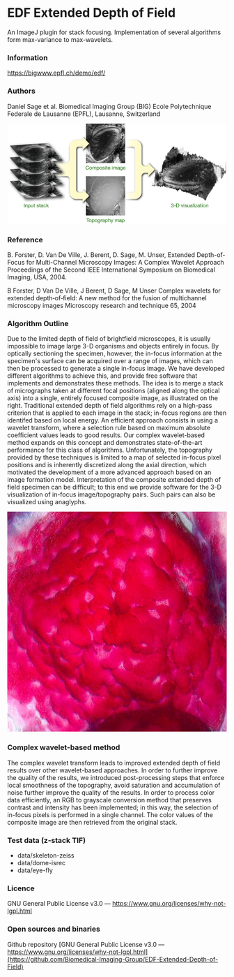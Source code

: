 # EDF Extended Depth of Field

An ImageJ plugin for stack focusing. Implementation of several algorithms form max-variance to max-wavelets.

### Information
https://bigwww.epfl.ch/demo/edf/

### Authors
Daniel Sage et al.
Biomedical Imaging Group (BIG)
Ecole Polytechnique Federale de Lausanne (EPFL), Lausanne, Switzerland

![alt text](edf_illustration_fly.jpg "Illustration")

### Reference
B. Forster, D. Van De Ville, J. Berent, D. Sage, M. Unser, Extended Depth-of-Focus for Multi-Channel Microscopy Images: A Complex Wavelet Approach Proceedings of the Second IEEE International Symposium on Biomedical Imaging, USA, 2004.

B Forster, D Van De Ville, J Berent, D Sage, M Unser
Complex wavelets for extended depth‐of‐field: A new method for the fusion of multichannel microscopy images
Microscopy research and technique 65, 2004

### Algorithm Outline
Due to the limited depth of field of brightfield microscopes, it is usually impossible to image large 3-D organisms and objects entirely in focus. By optically sectioning the specimen, however, the in-focus information at the specimen's surface can be acquired over a range of images, which can then be processed to generate a single in-focus image. We have developed different algorithms to achieve this, and provide free software that implements and demonstrates these methods.
The idea is to merge a stack of micrographs taken at different focal positions (aligned along the optical axis) into a single, entirely focused composite image, as illustrated on the right. Traditional extended depth of field algorithms rely on a high-pass criterion that is applied to each image in the stack; in-focus regions are then identifed based on local energy. An efficient approach consists in using a wavelet transform, where a selection rule based on maximum absolute coefficient values leads to good results. Our complex wavelet-based method expands on this concept and demonstrates state-of-the-art performance for this class of algorithms. Unfortunately, the topography provided by these techniques is limited to a map of selected in-focus pixel positions and is inherently discretized along the axial direction, which motivated the development of a more advanced approach based on an image formation model.
Interpretation of the composite extended depth of field specimen can be difficult; to this end we provide software for the 3-D visualization of in-focus image/topography pairs. Such pairs can also be visualized using anaglyphs.

![alt text](illustration_dome.jpg "Illustration")

### Complex wavelet-based method
The complex wavelet transform leads to improved extended depth of field results over other wavelet-based approaches. In order to further improve the quality of the results, we introduced post-processing steps that enforce local smoothness of the topography, avoid saturation and accumulation of noise further improve the quality of the results. In order to process color data efficiently, an RGB to grayscale conversion method that preserves contrast and intensity has been implemented; in this way, the selection of in-focus pixels is performed in a single channel. The color values of the composite image are then retrieved from the original stack.

### Test data (z-stack TIF)
- data/skeleton-zeiss
- data/dome-isrec
- data/eye-fly

### Licence
GNU General Public License v3.0 — https://www.gnu.org/licenses/why-not-lgpl.html

### Open sources and binaries
Github repository [GNU General Public License v3.0 — https://www.gnu.org/licenses/why-not-lgpl.html](https://github.com/Biomedical-Imaging-Group/EDF-Extended-Depth-of-Field)